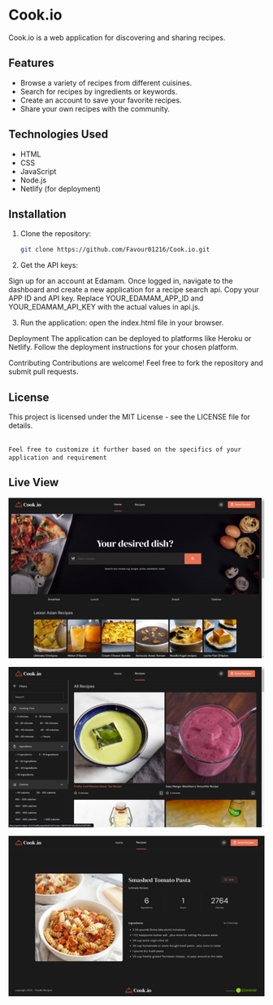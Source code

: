 # Cook.io

Cook.io is a web application for discovering and sharing recipes.

## Features

- Browse a variety of recipes from different cuisines.
- Search for recipes by ingredients or keywords.
- Create an account to save your favorite recipes.
- Share your own recipes with the community.

## Technologies Used

- HTML
- CSS
- JavaScript
- Node.js
- Netlify (for deployment)

## Installation

1. Clone the repository:

   ```bash
   git clone https://github.com/Favour01216/Cook.io.git
   ```

2. Get the API keys:

Sign up for an account at Edamam.
Once logged in, navigate to the dashboard and create a new application for a recipe search api.
Copy your APP ID and API key.
Replace YOUR_EDAMAM_APP_ID and YOUR_EDAMAM_API_KEY with the actual values in api.js.

3. Run the application:
   open the index.html file in your browser.

Deployment
The application can be deployed to platforms like Heroku or Netlify. Follow the deployment instructions for your chosen platform.

Contributing
Contributions are welcome! Feel free to fork the repository and submit pull requests.

## License

This project is licensed under the MIT License - see the LICENSE file for details.

```vbnet

Feel free to customize it further based on the specifics of your application and requirement
```

## Live View

![Live view](/assets/images/main-page.png "Main Page")

![Search Results](/assets/images/search-page.png?raw=true "Search Results")

![Recipe Page](/assets/images/details-page.png?raw=true "Details Page")
